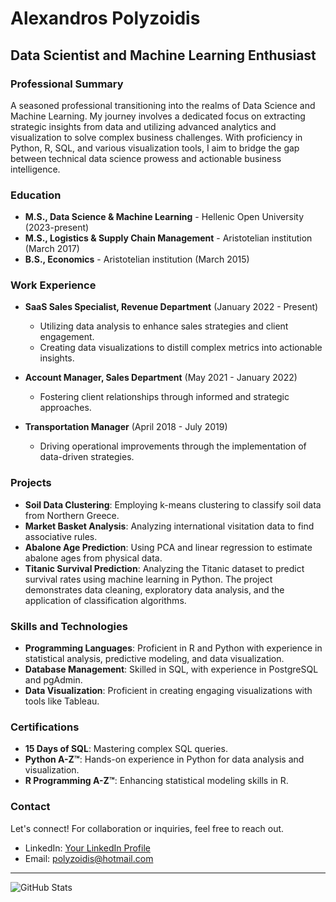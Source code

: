 # Alexandros Polyzoidis

## Data Scientist and Machine Learning Enthusiast

### Professional Summary
A seasoned professional transitioning into the realms of Data Science and Machine Learning. My journey involves a dedicated focus on extracting strategic insights from data and utilizing advanced analytics and visualization to solve complex business challenges. With proficiency in Python, R, SQL, and various visualization tools, I aim to bridge the gap between technical data science prowess and actionable business intelligence.

### Education
- **M.S., Data Science & Machine Learning** - Hellenic Open University (2023-present)
- **M.S., Logistics & Supply Chain Management** - Aristotelian institution (March 2017)
- **B.S., Economics** - Aristotelian institution (March 2015)

### Work Experience
- **SaaS Sales Specialist, Revenue Department** (January 2022 - Present)
  - Utilizing data analysis to enhance sales strategies and client engagement.
  - Creating data visualizations to distill complex metrics into actionable insights.
  
- **Account Manager, Sales Department** (May 2021 - January 2022)
  - Fostering client relationships through informed and strategic approaches.

- **Transportation Manager** (April 2018 - July 2019)
  - Driving operational improvements through the implementation of data-driven strategies.

### Projects
- **Soil Data Clustering**: Employing k-means clustering to classify soil data from Northern Greece.
- **Market Basket Analysis**: Analyzing international visitation data to find associative rules.
- **Abalone Age Prediction**: Using PCA and linear regression to estimate abalone ages from physical data.
- **Titanic Survival Prediction**: Analyzing the Titanic dataset to predict survival rates using machine learning in Python. The project demonstrates data cleaning, exploratory data analysis, and the application of classification algorithms.

### Skills and Technologies
- **Programming Languages**: Proficient in R and Python with experience in statistical analysis, predictive modeling, and data visualization.
- **Database Management**: Skilled in SQL, with experience in PostgreSQL and pgAdmin.
- **Data Visualization**: Proficient in creating engaging visualizations with tools like Tableau.

### Certifications
- **15 Days of SQL**: Mastering complex SQL queries.
- **Python A-Z™**: Hands-on experience in Python for data analysis and visualization.
- **R Programming A-Z™**: Enhancing statistical modeling skills in R.

### Contact
Let's connect! For collaboration or inquiries, feel free to reach out.
- LinkedIn: [Your LinkedIn Profile](https://www.linkedin.com/in/alexandrospolyzoidis/)
- Email: [polyzoidis@hotmail.com](mailto:polyzoidis@hotmail.com)

---
![GitHub Stats](https://github-readme-stats.vercel.app/api?username=yourusername&show_icons=true)
